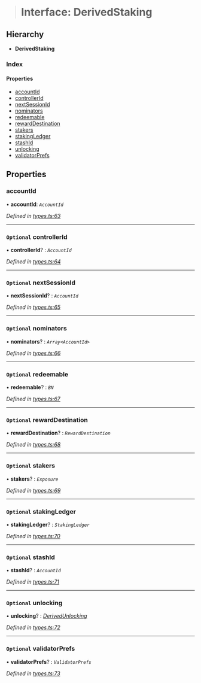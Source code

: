 > # Interface: DerivedStaking

## Hierarchy

* **DerivedStaking**

### Index

#### Properties

* [accountId](_types_.derivedstaking.md#accountid)
* [controllerId](_types_.derivedstaking.md#optional-controllerid)
* [nextSessionId](_types_.derivedstaking.md#optional-nextsessionid)
* [nominators](_types_.derivedstaking.md#optional-nominators)
* [redeemable](_types_.derivedstaking.md#optional-redeemable)
* [rewardDestination](_types_.derivedstaking.md#optional-rewarddestination)
* [stakers](_types_.derivedstaking.md#optional-stakers)
* [stakingLedger](_types_.derivedstaking.md#optional-stakingledger)
* [stashId](_types_.derivedstaking.md#optional-stashid)
* [unlocking](_types_.derivedstaking.md#optional-unlocking)
* [validatorPrefs](_types_.derivedstaking.md#optional-validatorprefs)

## Properties

###  accountId

• **accountId**: *`AccountId`*

*Defined in [types.ts:63](https://github.com/polkadot-js/api/blob/2cacae1/packages/api-derive/src/types.ts#L63)*

___

### `Optional` controllerId

• **controllerId**? : *`AccountId`*

*Defined in [types.ts:64](https://github.com/polkadot-js/api/blob/2cacae1/packages/api-derive/src/types.ts#L64)*

___

### `Optional` nextSessionId

• **nextSessionId**? : *`AccountId`*

*Defined in [types.ts:65](https://github.com/polkadot-js/api/blob/2cacae1/packages/api-derive/src/types.ts#L65)*

___

### `Optional` nominators

• **nominators**? : *`Array<AccountId>`*

*Defined in [types.ts:66](https://github.com/polkadot-js/api/blob/2cacae1/packages/api-derive/src/types.ts#L66)*

___

### `Optional` redeemable

• **redeemable**? : *`BN`*

*Defined in [types.ts:67](https://github.com/polkadot-js/api/blob/2cacae1/packages/api-derive/src/types.ts#L67)*

___

### `Optional` rewardDestination

• **rewardDestination**? : *`RewardDestination`*

*Defined in [types.ts:68](https://github.com/polkadot-js/api/blob/2cacae1/packages/api-derive/src/types.ts#L68)*

___

### `Optional` stakers

• **stakers**? : *`Exposure`*

*Defined in [types.ts:69](https://github.com/polkadot-js/api/blob/2cacae1/packages/api-derive/src/types.ts#L69)*

___

### `Optional` stakingLedger

• **stakingLedger**? : *`StakingLedger`*

*Defined in [types.ts:70](https://github.com/polkadot-js/api/blob/2cacae1/packages/api-derive/src/types.ts#L70)*

___

### `Optional` stashId

• **stashId**? : *`AccountId`*

*Defined in [types.ts:71](https://github.com/polkadot-js/api/blob/2cacae1/packages/api-derive/src/types.ts#L71)*

___

### `Optional` unlocking

• **unlocking**? : *[DerivedUnlocking](../modules/_types_.md#derivedunlocking)*

*Defined in [types.ts:72](https://github.com/polkadot-js/api/blob/2cacae1/packages/api-derive/src/types.ts#L72)*

___

### `Optional` validatorPrefs

• **validatorPrefs**? : *`ValidatorPrefs`*

*Defined in [types.ts:73](https://github.com/polkadot-js/api/blob/2cacae1/packages/api-derive/src/types.ts#L73)*